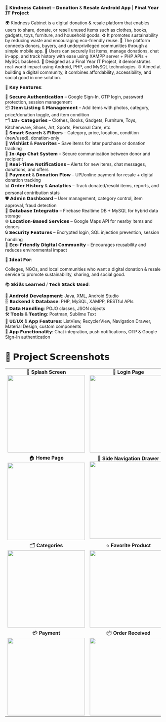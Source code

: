🤝 𝗞𝗶𝗻𝗱𝗻𝗲𝘀𝘀 𝗖𝗮𝗯𝗶𝗻𝗲𝘁 – 𝗗𝗼𝗻𝗮𝘁𝗶𝗼𝗻 & 𝗥𝗲𝘀𝗮𝗹𝗲 𝗔𝗻𝗱𝗿𝗼𝗶𝗱 𝗔𝗽𝗽 | 𝗙𝗶𝗻𝗮𝗹 𝗬𝗲𝗮𝗿 𝗜𝗧 𝗣𝗿𝗼𝗷𝗲𝗰𝘁

🌍 Kindness Cabinet is a digital donation & resale platform that enables users to share, donate, or resell unused items such as clothes, books, gadgets, toys, furniture, and household goods.
♻️ It promotes sustainability by reducing waste and encouraging eco-friendly reuse.
🤝 The platform connects donors, buyers, and underprivileged communities through a simple mobile app.
📱 Users can securely list items, manage donations, chat in-app, and track history with ease using XAMPP server + PHP APIs + MySQL backend.
🏫 Designed as a Final Year IT Project, it demonstrates real-world impact using Android, PHP, and MySQL technologies.
🌐 Aimed at building a digital community, it combines affordability, accessibility, and social good in one solution. <br>

🔧 𝗞𝗲𝘆 𝗙𝗲𝗮𝘁𝘂𝗿𝗲𝘀:

👤 𝗦𝗲𝗰𝘂𝗿𝗲 𝗔𝘂𝘁𝗵𝗲𝗻𝘁𝗶𝗰𝗮𝘁𝗶𝗼𝗻 – Google Sign-In, OTP login, password protection, session management <br>
📦 𝗜𝘁𝗲𝗺 𝗟𝗶𝘀𝘁𝗶𝗻𝗴 & 𝗠𝗮𝗻𝗮𝗴𝗲𝗺𝗲𝗻𝘁 – Add items with photos, category, price/donation toggle, and item condition <br>
🗂 𝟭𝟴+ 𝗖𝗮𝘁𝗲𝗴𝗼𝗿𝗶𝗲𝘀 – Clothes, Books, Gadgets, Furniture, Toys, Kitchenware, Shoes, Art, Sports, Personal Care, etc. <br>
🔎 𝗦𝗺𝗮𝗿𝘁 𝗦𝗲𝗮𝗿𝗰𝗵 & 𝗙𝗶𝗹𝘁𝗲𝗿𝘀 – Category, price, location, condition (new/used), donation-only <br>
📝 𝗪𝗶𝘀𝗵𝗹𝗶𝘀𝘁 & 𝗙𝗮𝘃𝗼𝗿𝗶𝘁𝗲𝘀 – Save items for later purchase or donation tracking <br>
💬 𝗜𝗻-𝗔𝗽𝗽 𝗖𝗵𝗮𝘁 𝗦𝘆𝘀𝘁𝗲𝗺 – Secure communication between donor and recipient <br>
🔔 𝗥𝗲𝗮𝗹-𝗧𝗶𝗺𝗲 𝗡𝗼𝘁𝗶𝗳𝗶𝗰𝗮𝘁𝗶𝗼𝗻𝘀 – Alerts for new items, chat messages, donations, and offers <br>
🛒 𝗣𝗮𝘆𝗺𝗲𝗻𝘁 & 𝗗𝗼𝗻𝗮𝘁𝗶𝗼𝗻 𝗙𝗹𝗼𝘄 – UPI/online payment for resale + digital donation tracking <br>
📊 𝗢𝗿𝗱𝗲𝗿 𝗛𝗶𝘀𝘁𝗼𝗿𝘆 & 𝗔𝗻𝗮𝗹𝘆𝘁𝗶𝗰𝘀 – Track donated/resold items, reports, and personal contribution stats <br>
🛡 𝗔𝗱𝗺𝗶𝗻 𝗗𝗮𝘀𝗵𝗯𝗼𝗮𝗿𝗱 – User management, category control, item approval, fraud detection <br>
📂 𝗗𝗮𝘁𝗮𝗯𝗮𝘀𝗲 𝗜𝗻𝘁𝗲𝗴𝗿𝗮𝘁𝗶𝗼 – Firebase Realtime DB + MySQL for hybrid data storage <br>
🌐 𝗟𝗼𝗰𝗮𝘁𝗶𝗼𝗻-𝗕𝗮𝘀𝗲𝗱 𝗦𝗲𝗿𝘃𝗶𝗰𝗲𝘀 – Google Maps API for nearby items and donors <br>
🔒 𝗦𝗲𝗰𝘂𝗿𝗶𝘁𝘆 𝗙𝗲𝗮𝘁𝘂𝗿𝗲𝘀 – Encrypted login, SQL injection prevention, session handling <br>
🌱 𝗘𝗰𝗼-𝗙𝗿𝗶𝗲𝗻𝗱𝗹𝘆 𝗗𝗶𝗴𝗶𝘁𝗮𝗹 𝗖𝗼𝗺𝗺𝘂𝗻𝗶𝘁𝘆 – Encourages reusability and reduces environmental impact <br>

🎯 𝗜𝗱𝗲𝗮𝗹 𝗙𝗼𝗿:

Colleges, NGOs, and local communities who want a digital donation & resale service to promote sustainability, sharing, and social good. <br>

📚 𝗦𝗸𝗶𝗹𝗹𝘀 𝗟𝗲𝗮𝗿𝗻𝗲𝗱 / 𝗧𝗲𝗰𝗵 𝗦𝘁𝗮𝗰𝗸 𝗨𝘀𝗲𝗱:

📱 𝗔𝗻𝗱𝗿𝗼𝗶𝗱 𝗗𝗲𝘃𝗲𝗹𝗼𝗽𝗺𝗲𝗻𝘁: Java, XML, Android Studio <br>
🗄 𝗕𝗮𝗰𝗸𝗲𝗻𝗱 & 𝗗𝗮𝘁𝗮𝗯𝗮𝘀𝗲: PHP, MySQL, XAMPP, RESTful APIs <br>
💾 𝗗𝗮𝘁𝗮 𝗛𝗮𝗻𝗱𝗹𝗶𝗻𝗴: POJO classes, JSON objects <br>
🛠 𝗧𝗼𝗼𝗹𝘀 & 𝗧𝗲𝘀𝘁𝗶𝗻𝗴: Postman, Sublime Text <br>
🎨 𝗨𝗜/𝗨𝗫 & 𝗔𝗽𝗽 𝗙𝗲𝗮𝘁𝘂𝗿𝗲𝘀: ListView, RecyclerView, Navigation Drawer, Material Design, custom components <br>
💬 𝗔𝗽𝗽 𝗙𝘂𝗻𝗰𝘁𝗶𝗼𝗻𝗮𝗹𝗶𝘁𝘆: Chat integration, push notifications, OTP & Google Sign-In authentication <br>

# 📸 𝗣𝗿𝗼𝗷𝗲𝗰𝘁 𝗦𝗰𝗿𝗲𝗲𝗻𝘀𝗵𝗼𝘁𝘀

<table>
  <tr>
    <td align="center">
      🚀 <b>Splash Screen</b><br>
      <img src="https://github.com/user-attachments/assets/d5d970fc-9af6-4c44-b8e9-ce2463c61e2a" width="250"/>
    </td>
    <td align="center">
      🔐 <b>Login Page</b><br>
      <img src="https://github.com/user-attachments/assets/d2f03b85-365c-4085-bad5-8074bd00589c" width="250"/>
    </td>
    <td align="center">
      📲 <b>OTP Verification</b><br>
      <img src="https://github.com/user-attachments/assets/44a11339-ea3c-44b8-8ec1-cf848760a7f8" width="250"/>
    </td>
  </tr>
  
  <tr>
    <td align="center">
      🏠 <b>Home Page</b><br>
      <img src="https://github.com/user-attachments/assets/2608c99f-f90a-487e-8eb7-0b4a555e834b" width="250"/>
    </td>
    <td align="center">
      📂 <b>Side Navigation Drawer</b><br>
      <img src="https://github.com/user-attachments/assets/f8c8fd39-0826-4572-8d1b-ffb4b5fcd002" width="250"/>
    </td>
    <td align="center">
      ➕ <b>Add Product</b><br>
      <img src="https://github.com/user-attachments/assets/6836ba4e-a2ca-49f6-af4d-0beb2f1c874c" width="250"/>
    </td>
  </tr>

  <tr>
    <td align="center">
      🗂️ <b>Categories</b><br>
      <img src="https://github.com/user-attachments/assets/8a05848d-b245-474f-a452-59e90e9955d1" width="250"/>
    </td>
    <td align="center">
      ⭐ <b>Favorite Product</b><br>
      <img src="https://github.com/user-attachments/assets/fa5bca52-5345-4220-9f66-9aa28a20bae3" width="250"/>
    </td>
    <td align="center">
      🔎 <b>Search Item</b><br>
      <img src="https://github.com/user-attachments/assets/d3d44bce-69c8-4f43-964e-ade63844f8f1" width="250"/>
    </td>
  </tr>

  <tr>
    <td align="center">
      💳 <b>Payment</b><br>
      <img src="https://github.com/user-attachments/assets/42138d7a-e15d-4b22-8130-15197cac8341" width="250"/>
    </td>
    <td align="center">
      📦 <b>Order Received</b><br>
      <img src="https://github.com/user-attachments/assets/8db39542-d13d-40a2-9d66-1d90e9f93e02" width="250"/>
    </td>
    <td align="center">
      👤 <b>Admin Module</b><br>
      <img src="https://github.com/user-attachments/assets/01d99aa5-e25a-4448-bd9a-eb7e97b7be67" width="250"/>
    </td>
  </tr>
</table>



